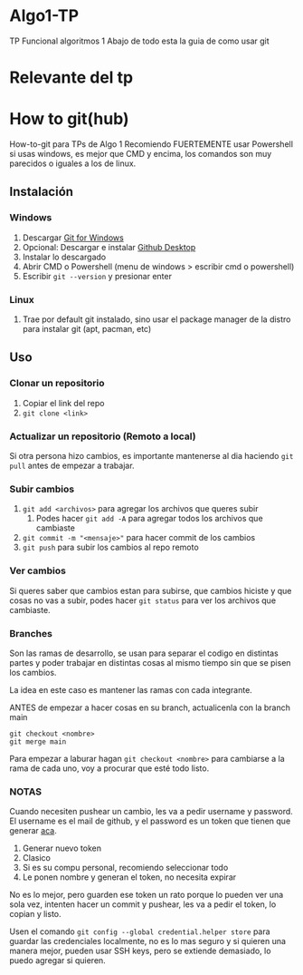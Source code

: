 # Algo1-TP
TP Funcional algoritmos 1
Abajo de todo esta la guia de como usar git

# Relevante del tp


# How to git(hub)

How-to-git para TPs de Algo 1
Recomiendo FUERTEMENTE usar Powershell si usas windows, es mejor que CMD y encima, los comandos son muy parecidos o iguales a los de linux.

## Instalación

### Windows


1. Descargar [Git for Windows](https://git-scm.com/downloads)
2. Opcional: Descargar e instalar [Github Desktop](https://desktop.github.com/)
3. Instalar lo descargado
4. Abrir CMD o Powershell (menu de windows > escribir cmd o powershell)
5. Escribir `git --version` y presionar enter

### Linux
1. Trae por default git instalado, sino usar el package manager de la distro para instalar git (apt, pacman, etc)


## Uso

### Clonar un repositorio

1. Copiar el link del repo
2. `git clone <link>`

### Actualizar un repositorio (Remoto a local)

Si otra persona hizo cambios, es importante mantenerse al dia haciendo `git pull` antes de empezar a trabajar.

### Subir cambios

1. `git add <archivos>` para agregar los archivos que queres subir
   1. Podes hacer `git add -A` para agregar todos los archivos que cambiaste
2. `git commit -m "<mensaje>"` para hacer commit de los cambios
3. `git push` para subir los cambios al repo remoto

### Ver cambios

Si queres saber que cambios estan para subirse, que cambios hiciste y que cosas no vas a subir, podes hacer `git status` para ver los archivos que cambiaste.

### Branches

Son las ramas de desarrollo, se usan para separar el codigo en distintas partes y poder trabajar en distintas cosas al mismo tiempo sin que se pisen los cambios.

La idea en este caso es mantener las ramas con cada integrante. 

ANTES de empezar a hacer cosas en su branch, actualicenla con la branch main
```
git checkout <nombre>
git merge main
```

Para empezar a laburar hagan `git checkout <nombre>` para cambiarse a la rama de cada uno, voy a procurar que esté todo listo.




### NOTAS

Cuando necesiten pushear un cambio, les va a pedir username y password. El username es el mail de github, y el password es un token que tienen que generar [aca](https://github.com/settings/tokens).

1. Generar nuevo token
2. Clasico
3. Si es su compu personal, recomiendo seleccionar todo
4. Le ponen nombre y generan el token, no necesita expirar

No es lo mejor, pero guarden ese token un rato porque lo pueden ver una sola vez, intenten hacer un commit y pushear, les va a pedir el token, lo copian y listo.

Usen el comando `git config --global credential.helper store` para guardar las credenciales localmente, no es lo mas seguro y si quieren una manera mejor, pueden usar SSH keys, pero se extiende demasiado, lo puedo agregar si quieren.

